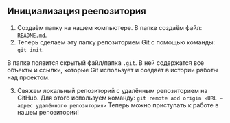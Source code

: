 ## Инициализация реепозитория
1. Создаём папку на нашем компьютере. В папке создаём файл: `README.md`.
2. Теперь сделаем эту папку репозиторием Git с помощью команды: `git init`.

В папке появится скрытый файл/папка `.git`. В ней содержатся все объекты и ссылки, которые Git использует и создаёт в истории работы над проектом.

3. Свяжем локальный репозиторий с удалённым репозиторием на GitHub. Для этого используем команду: ```git remote add origin <URL — адрес удалённого репозитория>```
Теперь можно приступать к работе в нашем репозитории!